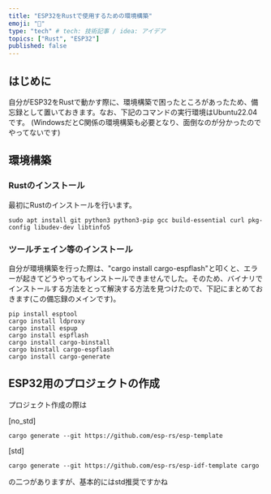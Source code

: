 ```yaml
---
title: "ESP32をRustで使用するための環境構築"
emoji: "💬"
type: "tech" # tech: 技術記事 / idea: アイデア
topics: ["Rust", "ESP32"]
published: false
---
```


## はじめに
自分がESP32をRustで動かす際に、環境構築で困ったところがあったため、備忘録として置いておきます。なお、下記のコマンドの実行環境はUbuntu22.04です。
(WindowsだとC関係の環境構築も必要となり、面倒なのが分かったのでやってないです)

## 環境構築
### Rustのインストール
最初にRustのインストールを行います。
```shell
sudo apt install git python3 python3-pip gcc build-essential curl pkg-config libudev-dev libtinfo5
```

### ツールチェイン等のインストール
自分が環境構築を行った際は、"cargo install cargo-espflash"と叩くと、エラーが起きてどうやってもインストールできませんでした。そのため、バイナリでインストールする方法をとって解決する方法を見つけたので、下記にまとめておきます(この備忘録のメインです)。
```shell
pip install esptool
cargo install ldproxy
cargo install espup
cargo install espflash
cargo install cargo-binstall
cargo binstall cargo-espflash
cargo install cargo-generate
```

## ESP32用のプロジェクトの作成
プロジェクト作成の際は

[no_std]
```shell
cargo generate --git https://github.com/esp-rs/esp-template
```
[std]
```shell
cargo generate --git https://github.com/esp-rs/esp-idf-template cargo
```
の二つがありますが、基本的にはstd推奨ですかね
